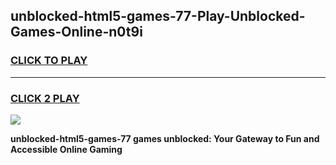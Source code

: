 
## unblocked-html5-games-77-Play-Unblocked-Games-Online-n0t9i
<h3>
<a href="https://premium76.site?title=unblocked-html5-games-77&ref=25A">CLICK TO PLAY</a></h3>
<hr>

<h3>
<a href="https://premium76.site?title=unblocked-html5-games-77&ref=25A">CLICK 2 PLAY</a>
  
</h3>

<a href="https://premium76.site?title=unblocked-html5-games-77&ref=25A"><img src="https://clearcache.store/games.png"></a>


**unblocked-html5-games-77 games unblocked: Your Gateway to Fun and Accessible Online Gaming**
